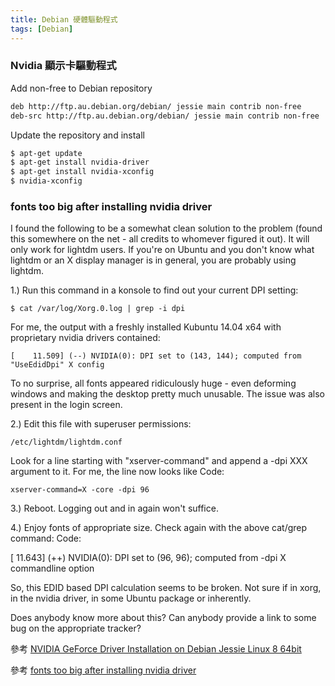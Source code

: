 ```yaml
---
title: Debian 硬體驅動程式 
tags: [Debian]
---
```

### Nvidia 顯示卡驅動程式

Add non-free to Debian repository

```sh
deb http://ftp.au.debian.org/debian/ jessie main contrib non-free
deb-src http://ftp.au.debian.org/debian/ jessie main contrib non-free
```

Update the repository and install

```sh
$ apt-get update
$ apt-get install nvidia-driver
$ apt-get install nvidia-xconfig
$ nvidia-xconfig
```

### fonts too big after installing nvidia driver

I found the following to be a somewhat clean solution to the problem (found this somewhere on the net - all credits to whomever figured it out). It will only work for lightdm users. If you're on Ubuntu and you don't know what lightdm or an X display manager is in general, you are probably using lightdm.

1.) Run this command in a konsole to find out your current DPI setting:

```
$ cat /var/log/Xorg.0.log | grep -i dpi
```

For me, the output with a freshly installed Kubuntu 14.04 x64 with proprietary nvidia drivers contained:

```
[    11.509] (--) NVIDIA(0): DPI set to (143, 144); computed from "UseEdidDpi" X config
```

To no surprise, all fonts appeared ridiculously huge - even deforming windows and making the desktop pretty much unusable. The issue was also present in the login screen.

2.) Edit this file with superuser permissions:

```
/etc/lightdm/lightdm.conf
```

Look for a line starting with "xserver-command" and append a -dpi XXX argument to it. For me, the line now looks like
Code:

```
xserver-command=X -core -dpi 96
```

3.) Reboot. Logging out and in again won't suffice.

4.) Enjoy fonts of appropriate size. Check again with the above cat/grep command:
Code:

[    11.643] (++) NVIDIA(0): DPI set to (96, 96); computed from -dpi X commandline option

So, this EDID based DPI calculation seems to be broken. Not sure if in xorg, in the nvidia driver, in some Ubuntu package or inherently.

Does anybody know more about this? Can anybody provide a link to some bug on the appropriate tracker? 


參考  [NVIDIA GeForce Driver Installation on Debian Jessie Linux 8 64bit](https://linuxconfig.org/nvidia-geforce-driver-installation-on-debian-jessie-linux-8-64bit) 

參考  [fonts too big after installing nvidia driver](https://ubuntuforums.org/showthread.php?t=2201820) 

